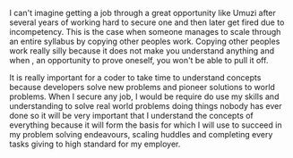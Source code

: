 I can't imagine getting a job through a great opportunity like Umuzi after several years of working hard to secure one and then later get fired due to incompetency.
This is the case when someone manages to scale through an entire syllabus by copying other peoples work. 
Copying other peoples work really silly because it does not make you understand anything and when , an opportunity to prove oneself, you won't be able to pull it off.

It is really important for a coder to take time to understand concepts because developers solve new problems and pioneer solutions to world problems.
When I secure any job, I would be require do use my skills and understanding to solve real world problems doing things nobody has ever done so it will be very important that I understand the concepts of everything because it will form the basis for which I will use to succeed in my problem solving endeavours, scaling huddles and completing every tasks giving to high standard for my employer.



